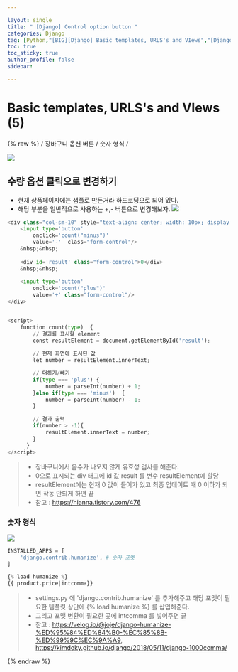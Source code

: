 ```yaml
---

layout: single
title: " [Django] Control option button "
categories: Django
tag: [Python,"[BIG][Django] Basic templates, URLS's and VIews","[Django] 숫자 형식 변환","[Django] 장바구니 클릭 옵션 제어"]
toc: true
toc_sticky: true
author_profile: false
sidebar:

---
```

# Basic templates, URLS's and VIews (5)
{% raw %}
/ 장바구니 옵션 버튼  / 숫자 형식 /


![](https://i.imgur.com/v1jjiII.png)

## 수량 옵션 클릭으로 변경하기

- 현재 상품페이지에는 샘플로 만든거라 하드코딩으로 되어 있다.
- 해당 부분을 일반적으로 사용하는 +,- 버튼으로 변경해보자.
![](https://i.imgur.com/T1lk8LQ.png)

```python
<div class="col-sm-10" style="text-align: center; width: 10px; display:flex; ">
	<input type='button'
		onclick='count("minus")'
		value='-'  class="form-control"/>
	&nbsp;&nbsp;
	
	<div id='result' class="form-control">0</div>
	&nbsp;&nbsp;
	
	<input type='button'
		onclick='count("plus")'
		value='+' class="form-control"/>
</div>


<script>
    function count(type)  {
        // 결과를 표시할 element
        const resultElement = document.getElementById('result');
        
        // 현재 화면에 표시된 값
        let number = resultElement.innerText;

        // 더하기/빼기
        if(type === 'plus') {
            number = parseInt(number) + 1;
        }else if(type === 'minus')  {
            number = parseInt(number) - 1;
        }

        // 결과 출력
        if(number > -1){
            resultElement.innerText = number;
        }
      }
</script>
```
>-  장바구니에서 음수가 나오지 않게 유효성 검사를 해준다.
>-  0으로 표시되는 div 태그에 id 값 result 를 변수 resultElement에 할당
>-  resultElement에는 현재 0 값이 들어가 있고 최종 업데이트 때 0 이하가 되면 작동 안되게 하면 끝
>- 참고 : https://hianna.tistory.com/476

### 숫자 형식

![](https://i.imgur.com/GWV5ky7.png)

```python
INSTALLED_APPS = [
    'django.contrib.humanize', # 숫자 포멧
]
```

```python
{% load humanize %}
{{ product.price|intcomma}}
```
>- settings.py 에 'django.contrib.humanize' 를 추가해주고 해당 포맷이 필요한 템플릿 상단에 {% load humanize %} 를 삽입해준다.
>- 그리고 포맷 변환이 필요한 곳에 intcomma 를 넣어주면 끝
>- 참고 : https://velog.io/@joje/django-humanize-%ED%95%84%ED%84%B0-%EC%85%8B-%ED%99%9C%EC%9A%A9, https://kimdoky.github.io/django/2018/05/11/django-1000comma/

{% endraw %}


